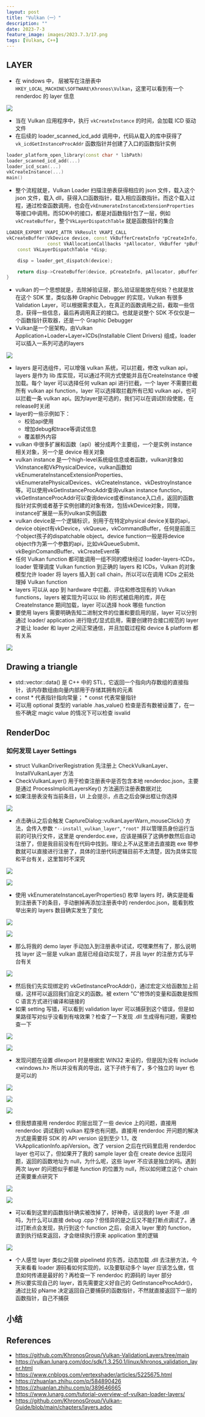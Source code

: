 ```yaml
---
layout: post
title: "Vulkan（一）"
description: ""
date: 2023-7-3
feature_image: images/2023.7.3/17.png
tags: [Vulkan, C++]
---
```


<!--more-->

## LAYER

- 在 windows 中， 层被写在注册表中`HKEY_LOCAL_MACHINE\SOFTWARE\Khronos\Vulkan`，这里可以看到有一个 renderdoc 的 layer 信息

![](../images/2023.7.3/0.png)

- 当在 Vulkan 应用程序中，执行 `vkCreateInstance` 的时间，会加载 ICD 驱动文件
- 在后续的 loader_scanned_icd_add 调用中，代码从载入的库中获得了`vk_icdGetInstanceProcAddr` 函数指针并创建了入口的函数指针实例

```C++
loader_platform_open_library(const char * libPath)
loader_scanned_icd_add(...)
loader_icd_scan(...)
vkCreateInstance(...)
main()
```

- 整个流程就是，Vulkan Loader 扫描注册表获得相应的 json 文件，载入这个 json 文件，载入 dll，获得入口函数指针，载入相应函数指针。而这个载入过程，通过检查函数调用，也会在`vkEnumerateInstanceExtensionProperties` 等接口中调用。而SDK中的接口，都是对函数指针包了一层，例如 `vkCreateBuffer`，整个`VkLayerDispatchTable` 就是函数指针的集合

```C++
LOADER_EXPORT VKAPI_ATTR VkResult VKAPI_CALL
vkCreateBuffer(VkDevice device, const VkBufferCreateInfo *pCreateInfo,
               const VkAllocationCallbacks *pAllocator, VkBuffer *pBuffer) {
    const VkLayerDispatchTable *disp;

    disp = loader_get_dispatch(device);

    return disp->CreateBuffer(device, pCreateInfo, pAllocator, pBuffer);
}
```

- vulkan 的一个思想就是，去除掉验证层，那么验证层能放在何处？也就是放在这个 SDK 里，类似各种 Graphic Debugger 的实现，Vulkan 有很多Validation Layer，可以根据需求载入，在真正的函数调用之前，截取一些信息，获得一些信息，最后再调用真正的接口。也就是说整个 SDK 不仅仅是一个函数指针获取器，还是一个 Graphic Debugger
- Vulkan是一个层架构，由Vulkan Application+Loader+Layer+ICDs(Installable Client Drivers) 组成，loader 可以插入一系列可选的layers

![](../images/2023.7.3/0.jpg)

- layers 是可选组件，可以增强 vulkan 系统，可以拦截，修改 vulkan api，layers 是作为 lib 库实现，可以通过不同方式使能并且在CreateInstance 中被加载。每个 layer 可以选择任何 vulkan api 进行拦截，一个 layer 不需要拦截所有 vulkan api function，layer 可以选择取拦截所有已知 vulkan api，也可以拦截一条 vulkan api。因为layer是可选的，我们可以在调试阶段使能，在release时关闭
- layer的一些示例如下：
    - 校验api使用
    - 增加debug和trace等调试信息
    - 覆盖额外内容
- vulkan 中很多扩展和函数（api）被分成两个主要组，一个是实例 instance 相关对象，另一个是 device 相关对象
- vulkan instance 是一个high-level系统级信息或者函数，vulkan对象如VkInstance和VkPhysicalDevice，vulkan函数如vkEnumerateInstanceExtensionProperties、vkEnumeratePhysicalDevices、vkCreateInstance、vkDestroyInstance等。可以使用vkGetInstanceProcAddr查询vulkan instance function，vkGetInstanceProcAddr可以查询device或者instance入口点，返回的函数指针对实例或者基于实例创建的对象有效，包括vkDevice对象，同理，instance扩展是一系列vulkan实例函数
- vulkan device是一个逻辑标识，别用于在特定physical device关联的api，device object有vkDevice，vkQueue，vkCommandBuffer，任何是前面三个object孩子的dispatchable object。device function一般是将device object作为第一个参数的api，比如vkQueueSubmit、vkBeginComandBuffer、vkCreateEvent等
- 任何 Vulkan function 都可能调用一组不同的模块经过 loader-layers-ICDs，loader 管理调度 Vulkan function 到正确的 layers 和 ICDs，Vulkan 的对象模型允许 loader 将 layers 插入到 call chain，所以可以在调用 ICDs 之前处理掉 Vulkan function
- layers 可以从 app 到 hardware 中拦截、评估和修改现有的 Vulkan functions，layers 被实现为可以以 lib 的形式被启用的库，并在 CreateInstance 期间加载，layer 可以选择 hook 哪些 function
- 要使用 layers 需要明确告知二进制文件的位置和要启用的层，layer 可以分别通过 loader/ application 进行隐式/显式启用，需要创建符合接口规范的 layer 才能让 loader 和 layer 之间正常通信，并且加载过程和 device & platform 都有关系

![](../images/2023.7.3/1.png)

## Drawing a triangle

- std::vector::data() 是 C++ 中的 STL，它返回一个指向内存数组的直接指针，该内存数组由向量内部用于存储其拥有的元素
- const * 代表指针指向常量； * const 代表常量指针
- 可以用 optional 类型的 variable .has_value() 检查是否有数被设置了，在一些不确定 magic value 的情况下可以检查 isvalid

## RenderDoc

### 如何发现 Layer Settings

- struct VulkanDriverRegistration 先注册上 CheckVulkanLayer、InstallVulkanLayer 方法
- CheckVulkanLayer() 用于检查注册表中是否包含本地 renderdoc.json，主要是通过 ProcessImplicitLayersKey() 方法遍历注册表数据对比
- 如果注册表没有当前条目，UI 上会提示，点击之后会弹出框让你选择

![](../images/2023.7.3/7.png)

- 点击确认之后会触发 CaptureDialog::vulkanLayerWarn_mouseClick() 方法，会传入参数 `"--install_vulkan_layer"`, `"root"` 并以管理员身份运行当前的可执行文件，这里是 qrenderdoc.exe，应该是捕获了这俩参数然后自动注册了，但是我目前没有在代码中找到。理论上不从这里进去直接跑 exe 带参数就可以直接进行注册了，具体的注册代码逻辑目前不太清楚，因为具体实现和平台有关，这里暂时不深究

![](../images/2023.7.3/8.png)

![](../images/2023.7.3/9.png)

- 使用 vkEnumerateInstanceLayerProperties() 枚举 layers 时，确实是能看到注册表下的条目，手动删掉再添加注册表中的 renderdoc.json，能看到枚举出来的 layers 数目确实发生了变化

![](../images/2023.7.3/10.png)

![](../images/2023.7.3/11.png)

- 那么将我的 demo layer 手动加入到注册表中试试，哎嘿果然有了，那么说明找 layer 这一层是 vulkan 底层已经自动实现了，并且 layer 的注册方式与平台有关

![](../images/2023.7.3/12.png)

- 然后我们先实现绑定的 vkGetInstanceProcAddr()，通过宏定义给函数加上前缀，这样可以返回我们自定义的函数。被 extern "C"修饰的变量和函数是按照 C 语言方式进行编译和链接的
- 如果 setting 写错，可以看到 validation layer 可以捕获到这个错误，但是如果路径写对似乎没看到有啥效果？检查了一下发现 .dll 生成得有问题，需要检查一下

![](../images/2023.7.3/13.png)

![](../images/2023.7.3/14.png)

- 发现问题在设置 dllexport 时是根据宏 WIN32 来设的，但是因为没有 include <windows.h> 所以并没有真的导出，这下子终于有了，多个独立的 layer 也是可以的

![](../images/2023.7.3/15.png)

![](../images/2023.7.3/16.png)

![](../images/2023.7.3/17.png)

- 但我想直接用 renderdoc 的层出现了一些 device 上的问题，直接用 renderdoc 调试我的 vulkan 程序也有问题。直接用 renderdoc 开问题的解决方式是需要将 SDK 的 API version 设到至少 1.1，改 VkApplicationInfo.apiVersion。改了 version 之后在代码里启用 renderdoc layer 也可以了，但如果开了我的 sample layer 会在 create device 出现问题，返回的函数地址为 null，为什么呢，这些 layer 不应该是独立的吗。遇到两次 layer 的问题似乎都是 function 的位置为 null，所以如何建立这个 chain 还需要重点研究下

![](../images/2023.7.3/18.png)

![](../images/2023.7.3/19.png)

- 可以看到这里的函数指针确实被改掉了，好神奇，话说我的 layer 不是 .dll 吗，为什么可以直接 debug .cpp？但怪异的是之后又不能打断点调试了。通过打断点会发现，执行到这个 function 之后，会进入 layer 里的 function，直到执行结束返回，才会继续执行原来 application 里的逻辑

![](../images/2023.7.3/20.png)

- 个人感觉 layer 类似之前做 pipelinetd 的东西，动态加载 .dll 去注册方法，今天来看看 loader 源码看如何实现的，以及要联动多个 layer 应该怎么做，信息如何传递是最好的？再检查一下 renderdoc 的源码的 layer 部分
- 所以要实现自己的 layer，首先需要定义好自己的 GetInstanceProcAddr()，通过比较 pName 决定返回自己要捕获的函数指针，不然就直接返回下一层的函数指针，自己不捕获






## 小结

## References

- https://github.com/KhronosGroup/Vulkan-ValidationLayers/tree/main
- https://vulkan.lunarg.com/doc/sdk/1.3.250.1/linux/khronos_validation_layer.html
- https://www.cnblogs.com/vertexshader/articles/5225675.html
- https://zhuanlan.zhihu.com/p/584890426
- https://zhuanlan.zhihu.com/p/389646665
- https://www.lunarg.com/tutorial-overview-of-vulkan-loader-layers/
- https://github.com/KhronosGroup/Vulkan-Guide/blob/main/chapters/layers.adoc